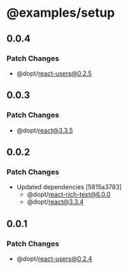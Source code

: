 # @examples/setup

## 0.0.4

### Patch Changes

- @dopt/react-users@0.2.5

## 0.0.3

### Patch Changes

- @dopt/react@3.3.5

## 0.0.2

### Patch Changes

- Updated dependencies [5815a3783]
  - @dopt/react-rich-text@6.0.0
  - @dopt/react@3.3.4

## 0.0.1

### Patch Changes

- @dopt/react-users@0.2.4
